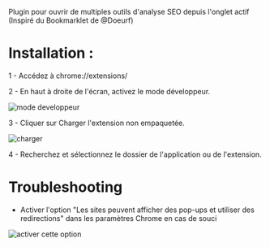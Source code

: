 Plugin pour ouvrir de multiples outils d'analyse SEO depuis l'onglet actif
(Inspiré du Bookmarklet de @Doeurf)


# Installation :

1 - Accédez à chrome://extensions/

2 - En haut à droite de l'écran, activez le mode développeur.

![mode developpeur](https://www.studioclick.fr/img/mode-developpeur.png)

3 - Cliquer sur Charger l'extension non empaquetée.

![charger](https://www.studioclick.fr/img/charger-extension.png)

4 - Recherchez et sélectionnez le dossier de l'application ou de l'extension.

# Troubleshooting

- Activer l'option "Les sites peuvent afficher des pop-ups et utiliser des redirections" dans les paramètres Chrome en cas de souci

![activer cette option](https://www.studioclick.fr/img/activer-pop-up.png)
